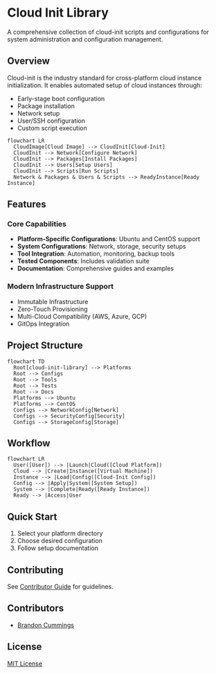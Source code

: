 <!-- markdownlint-disable MD033 -->
# Cloud Init Library

A comprehensive collection of cloud-init scripts and configurations for system administration and configuration management.

## Overview

Cloud-init is the industry standard for cross-platform cloud instance initialization. It enables automated setup of cloud instances through:

- Early-stage boot configuration
- Package installation
- Network setup
- User/SSH configuration
- Custom script execution

```mermaid
flowchart LR
  CloudImage[Cloud Image] --> CloudInit[Cloud-Init]
  CloudInit --> Network[Configure Network]
  CloudInit --> Packages[Install Packages]
  CloudInit --> Users[Setup Users]
  CloudInit --> Scripts[Run Scripts]
  Network & Packages & Users & Scripts --> ReadyInstance[Ready Instance]
```

## Features

### Core Capabilities

- **Platform-Specific Configurations**: Ubuntu and CentOS support
- **System Configurations**: Network, storage, security setups
- **Tool Integration**: Automation, monitoring, backup tools
- **Tested Components**: Includes validation suite
- **Documentation**: Comprehensive guides and examples

### Modern Infrastructure Support

- Immutable Infrastructure
- Zero-Touch Provisioning
- Multi-Cloud Compatibility (AWS, Azure, GCP)
- GitOps Integration

## Project Structure

```mermaid
flowchart TD
  Root[cloud-init-library] --> Platforms
  Root --> Configs
  Root --> Tools
  Root --> Tests
  Root --> Docs
  Platforms --> Ubuntu
  Platforms --> CentOS
  Configs --> NetworkConfig[Network]
  Configs --> SecurityConfig[Security]
  Configs --> StorageConfig[Storage]
```

## Workflow

```mermaid
flowchart LR
  User([User]) --> |Launch|Cloud([Cloud Platform])
  Cloud --> |Create|Instance([Virtual Machine])
  Instance --> |Load|Config([Cloud-Init Config])
  Config --> |Apply|System([System Setup])
  System --> |Complete|Ready([Ready Instance])
  Ready --> |Access|User
```

## Quick Start

1. Select your platform directory
2. Choose desired configuration
3. Follow setup documentation

## Contributing

See [Contributor Guide](docs/contributor-guide.md) for guidelines.

## Contributors

- [Brandon Cummings](https://github.com/rbcmgs)

## License

[MIT License](LICENSE)
